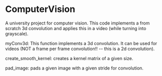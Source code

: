 # ComputerVision
A university project for computer vision. This code implements a from scratch 3d convolution and applies this in a video (while turning into grayscale).


myConv3d:
This function implements a 3d convolution. It can be used for videos (NOT a frame per frame convolution!! -- this is a 2d convolution).


create_smooth_kernel:
creates a kernel matrix of a given size.


pad_image:
pads a given image with a given stride for convolution.
